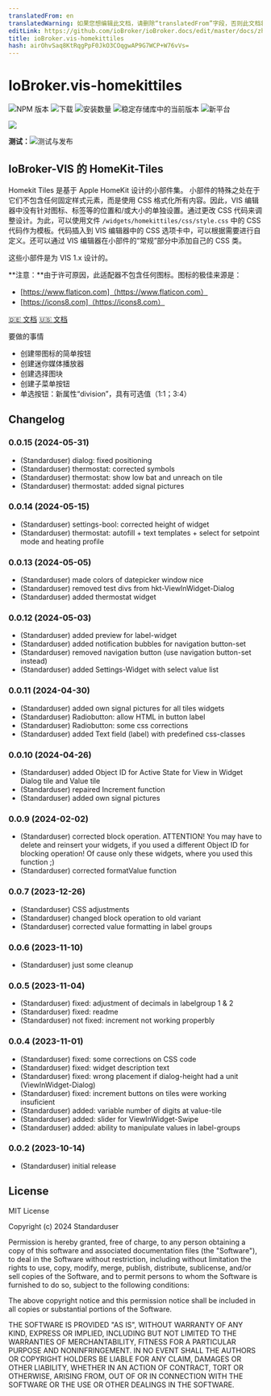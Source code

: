 ```yaml
---
translatedFrom: en
translatedWarning: 如果您想编辑此文档，请删除“translatedFrom”字段，否则此文档将再次自动翻译
editLink: https://github.com/ioBroker/ioBroker.docs/edit/master/docs/zh-cn/adapterref/iobroker.vis-homekittiles/README.md
title: ioBroker.vis-homekittiles
hash: airOhvSaq8KtRqgPpF0JkO3COqgwAP9G7WCP+W76vVs=
---
```

# IoBroker.vis-homekittiles

![NPM 版本](https://img.shields.io/npm/v/iobroker.vis-homekittiles.svg)
![下载](https://img.shields.io/npm/dm/iobroker.vis-homekittiles.svg)
![安装数量](https://iobroker.live/badges/vis-homekittiles-installed.svg)
![稳定存储库中的当前版本](https://iobroker.live/badges/vis-homekittiles-stable.svg)
![新平台](https://nodei.co/npm/iobroker.vis-homekittiles.png?downloads=true)

<img src="doc/img/title-pic_hkt-on-ipad.png" />

**测试：**![测试与发布](https://github.com/Standarduser/ioBroker.vis-homekittiles/workflows/Test%20and%20Release/badge.svg)

## IoBroker-VIS 的 HomeKit-Tiles
Homekit Tiles 是基于 Apple HomeKit 设计的小部件集。
小部件的特殊之处在于它们不包含任何固定样式元素，而是使用 CSS 格式化所有内容。因此，VIS 编辑器中没有针对图标、标签等的位置和/或大小的单独设置。通过更改 CSS 代码来调整设计。为此，可以使用文件 `/widgets/homekittiles/css/style.css` 中的 CSS 代码作为模板。代码插入到 VIS 编辑器中的 CSS 选项卡中，可以根据需要进行自定义。还可以通过 VIS 编辑器在小部件的“常规”部分中添加自己的 CSS 类。

这些小部件是为 VIS 1.x 设计的。

**注意：**由于许可原因，此适配器不包含任何图标。图标的极佳来源是：

* [https://www.flaticon.com]（https://www.flaticon.com）
* [https://icons8.com]（https://icons8.com）

[🇩🇪 文档](doc/homekittiles-de.md) [🇺🇸 文档](doc/homekittiles-en.md)

要做的事情
* 创建带图标的简单按钮
* 创建迷你媒体播放器
* 创建选择图块
* 创建子菜单按钮
* 单选按钮：新属性“division”，具有可选值（1:1；3:4）

## Changelog
<!--
	Placeholder for the next version (at the beginning of the line):
	### **WORK IN PROGRESS**
-->
### 0.0.15 (2024-05-31)

* (Standarduser) dialog: fixed positioning
* (Standarduser) thermostat: corrected symbols
* (Standarduser) thermostat: show low bat and unreach on tile
* (Standarduser) thermostat: added signal pictures

### 0.0.14 (2024-05-15)

* (Standarduser) settings-bool: corrected height of widget
* (Standarduser) thermostat: autofill + text templates + select for setpoint mode and heating profile

### 0.0.13 (2024-05-05)

* (Standarduser) made colors of datepicker window nice
* (Standarduser) removed test divs from hkt-ViewInWidget-Dialog
* (Standarduser) added thermostat widget

### 0.0.12 (2024-05-03)

* (Standarduser) added preview for label-widget
* (Standarduser) added notification bubbles for navigation button-set
* (Standarduser) removed navigation button (use navigation button-set instead)
* (Standarduser) added Settings-Widget with select value list

### 0.0.11 (2024-04-30)

* (Standarduser) added own signal pictures for all tiles widgets
* (Standarduser) Radiobutton: allow HTML in button label
* (Standarduser) Radiobutton: some css corrections
* (Standarduser) added Text field (label) with predefined css-classes

### 0.0.10 (2024-04-26)

* (Standarduser) added Object ID for Active State for View in Widget Dialog tile and Value tile
* (Standarduser) repaired Increment function
* (Standarduser) added own signal pictures

### 0.0.9 (2024-02-02)

* (Standarduser) corrected block operation. ATTENTION! You may have to delete and reinsert your widgets, if you used a different Object ID for blocking operation! Of cause only these widgets, where you used this function ;)
* (Standarduser) corrected formatValue function

### 0.0.7 (2023-12-26)

* (Standarduser) CSS adjustments
* (Standarduser) changed block operation to old variant
* (Standarduser) corrected value formatting in label groups

### 0.0.6 (2023-11-10)

* (Standarduser) just some cleanup

### 0.0.5 (2023-11-04)

* (Standarduser) fixed: adjustment of decimals in labelgroup 1 & 2
* (Standarduser) fixed: readme
* (Standarduser) not fixed: increment not working properbly

### 0.0.4 (2023-11-01)

* (Standarduser) fixed: some corrections on CSS code
* (Standarduser) fixed: widget description text
* (Standarduser) fixed: wrong placement if dialog-height had a unit (ViewInWidget-Dialog)
* (Standarduser) fixed: increment buttons on tiles were working insuficient
* (Standarduser) added: variable number of digits at value-tile
* (Standarduser) added: slider for ViewInWidget-Swipe
* (Standarduser) added: ability to manipulate values in label-groups

### 0.0.2 (2023-10-14)

* (Standarduser) initial release

## License

MIT License

Copyright (c) 2024 Standarduser

Permission is hereby granted, free of charge, to any person obtaining a copy
of this software and associated documentation files (the "Software"), to deal
in the Software without restriction, including without limitation the rights
to use, copy, modify, merge, publish, distribute, sublicense, and/or sell
copies of the Software, and to permit persons to whom the Software is
furnished to do so, subject to the following conditions:

The above copyright notice and this permission notice shall be included in all
copies or substantial portions of the Software.

THE SOFTWARE IS PROVIDED "AS IS", WITHOUT WARRANTY OF ANY KIND, EXPRESS OR
IMPLIED, INCLUDING BUT NOT LIMITED TO THE WARRANTIES OF MERCHANTABILITY,
FITNESS FOR A PARTICULAR PURPOSE AND NONINFRINGEMENT. IN NO EVENT SHALL THE
AUTHORS OR COPYRIGHT HOLDERS BE LIABLE FOR ANY CLAIM, DAMAGES OR OTHER
LIABILITY, WHETHER IN AN ACTION OF CONTRACT, TORT OR OTHERWISE, ARISING FROM,
OUT OF OR IN CONNECTION WITH THE SOFTWARE OR THE USE OR OTHER DEALINGS IN THE
SOFTWARE.